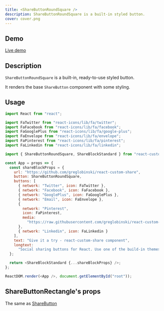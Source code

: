 ```yaml
---
title: <ShareButtonRoundSquare />
description: ShareButtonRoundSquare is a built-in styled button. 
cover: cover.png
---
```


## Demo

[Live demo](../live-share-button-round-square)

## Description

`ShareButtonRoundSquare` is a built-in, ready-to-use styled button.

It renders the base `ShareButton` component with some styling.

## Usage

```javascript
import React from "react";

import FaTwitter from "react-icons/lib/fa/twitter";
import FaFacebook from "react-icons/lib/fa/facebook";
import FaGooglePlus from "react-icons/lib/fa/google-plus";
import FaEnvelope from "react-icons/lib/fa/envelope";
import FaPinterest from "react-icons/lib/fa/pinterest";
import FaLinkedin from "react-icons/lib/fa/linkedin";

import { ShareButtonRoundSquare, ShareBlockStandard } from "react-custom-share";

const App = props => {
  const shareBlockProps = {
    url: "https://github.com/greglobinski/react-custom-share",
    button: ShareButtonRoundSquare,
    buttons: [
      { network: "Twitter", icon: FaTwitter },
      { network: "Facebook", icon: FaFacebook },
      { network: "GooglePlus", icon: FaGooglePlus },
      { network: "Email", icon: FaEnvelope },
      {
        network: "Pinterest",
        icon: FaPinterest,
        media:
          "https://raw.githubusercontent.com/greglobinski/react-custom-share/master/static/react-custom-share.gif"
      },
      { network: "Linkedin", icon: FaLinkedin }
    ],
    text: "Give it a try - react-custom-share component",
    longtext:
      "Social sharing buttons for React. Use one of the build-in themes or create a custom one from the scratch."
  };

  return <ShareBlockStandard {...shareBlockProps} />;
};

ReactDOM.render(<App />, document.getElementById("root"));
```

## ShareButtonRectangle's props

The same as [ShareButton](../share-button)
